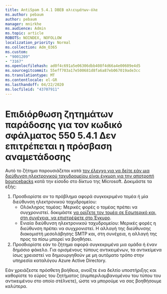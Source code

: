 ```yaml
---
title: AntiSpam 5.4.1 DBEB αλιευμάτων-όλα
ms.author: pebaum
author: pebaum
manager: mnirkhe
ms.audience: Admin
ms.topic: article
ROBOTS: NOINDEX, NOFOLLOW
localization_priority: Normal
ms.collection: Adm_O365
ms.custom:
- "9001209"
- "3167"
ms.openlocfilehash: ad0f4c691a5e06306dbb408f4d66a4e00609e4d5
ms.sourcegitcommit: 55eff703a17e500681d8fa6a87eb067019ade3cc
ms.translationtype: MT
ms.contentlocale: el-GR
ms.lasthandoff: 04/22/2020
ms.locfileid: "43707911"
---
```

# <a name="fix-delivery-issues-for-error-code-550-541-relay-access-denied"></a>Επιδιόρθωση ζητημάτων παράδοσης για τον κωδικό σφάλματος 550 5.4.1 Δεν επιτρέπεται η πρόσβαση αναμετάδοσης

Αυτό το ζήτημα παρουσιάζεται κατά [τον έλεγχο για να δείτε εάν μια διεύθυνση ηλεκτρονικού ταχυδρομείου είναι έγκυρη για την αποτροπή bouncebacks](https://docs.microsoft.com/exchange/mail-flow-best-practices/use-directory-based-edge-blocking) κατά την είσοδο στο δίκτυο της Microsoft. Δοκιμάστε τα εξής:

1. Προσδιορίστε αν το πρόβλημα αφορά συγκεκριμένο τομέα ή μία διεύθυνση ηλεκτρονικού ταχυδρομείου:
    - Ολόκληρος τομέας: Μερικές φορές ο τομέας πρέπει να συγχρονιστεί. δοκιμάστε [να ορίζετε τον τομέα σε Εσωτερικό και, στη συνέχεια, να επιστρέψετε στο Έγκυρο](https://docs.microsoft.com/exchange/mail-flow-best-practices/manage-accepted-domains/manage-accepted-domains).
    - Ενιαία διεύθυνση ηλεκτρονικού ταχυδρομείου: Μερικές φορές η διεύθυνση πρέπει να συγχρονιστεί. Η αλλαγή της διεύθυνσης διακομιστή μεσολάβησης SMTP και, στη συνέχεια, η αλλαγή της προς τα πίσω μπορεί να βοηθήσει.
2. Προσδιορίστε εάν το ζήτημα αφορά συγκεκριμένα μια ομάδα ή έναν δημόσιο φάκελο. Για ορισμένους τύπους αντικειμένων, τα αντικείμενα ίσως χρειαστεί να δημιουργηθούν με μη αυτόματο τρόπο στην υπηρεσία καταλόγου Azure Active Directory.

Εάν χρειάζεστε πρόσθετη βοήθεια, ανοίξτε ένα δελτίο υποστήριξης και καθορίστε το εύρος του ζητήματος (συμπεριλαμβανομένου του τύπου του αντικειμένου στο οποίο στέλνετε), ώστε να μπορούμε να σας βοηθήσουμε καλύτερα.